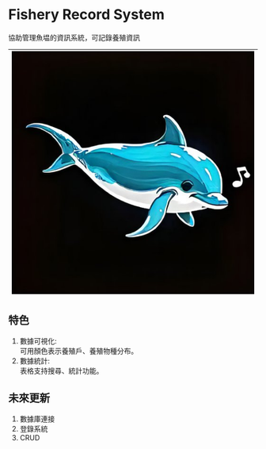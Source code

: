 # Fishery Record System
協助管理魚塭的資訊系統，可記錄養殖資訊


|![image](./image/dolphin%20singing.jpg)|
|:---:|

## 特色
1. 數據可視化:  
   可用顏色表示養殖戶、養殖物種分布。
2. 數據統計:  
   表格支持搜尋、統計功能。

## 未來更新
1. 數據庫連接
2. 登錄系統
3. CRUD
